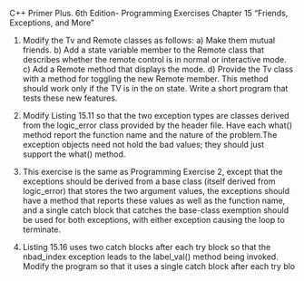C++ Primer Plus. 6th Edition- Programming Exercises 
Chapter 15  “Friends, Exceptions, and More”


1.  Modify the Tv and Remote classes as follows:
    a) Make them mutual friends.
    b) Add a state variable member to the Remote class that describes whether the
remote control is in normal or interactive mode.
    c) Add a Remote method that displays the mode.
    d) Provide the Tv class with a method for toggling the new Remote member.
This method should work only if the TV is in the on state.
Write a short program that tests these new features.

2.  Modify Listing 15.11 so that the two exception types are classes derived from the
logic_error class provided by the <stdexcept> header file. Have each what()
method report the function name and the nature of the problem.The exception
objects need not hold the bad values; they should just support the what() method.

3.  This exercise is the same as Programming Exercise 2, except that the exceptions
should be derived from a base class (itself derived from logic_error) that stores the
two argument values, the exceptions should have a method that reports these values
as well as the function name, and a single catch block that catches the base-class
exemption should be used for both exceptions, with either exception causing the
loop to terminate.

4.  Listing 15.16 uses two catch blocks after each try block so that the nbad_index
exception leads to the label_val() method being invoked. Modify the program so
that it uses a single catch block after each try blo
